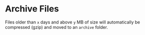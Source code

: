 # Archive Files
Files older than `x` days and above `y` MB of size will automatically be compressed (gzip) and moved to an `archive` folder.
